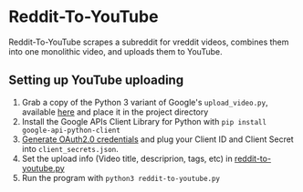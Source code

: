 # Reddit-To-YouTube

Reddit-To-YouTube scrapes a subreddit for vreddit videos, combines them into
one monolithic video, and uploads them to YouTube.

## Setting up YouTube uploading
1. Grab a copy of the Python 3 variant of Google's `upload_video.py`, available [here](https://gist.github.com/Cal-B/2d98f3beab74e958e35be7c1a747d472) and place it in the project directory 
2. Install the Google APIs Client Library for Python with `pip install google-api-python-client`
3. [Generate OAuth2.0 credentials](https://developers.google.com/youtube/registering_an_application) and plug your Client ID and Client Secret into `client_secrets.json`.
4. Set the upload info (Video title, descriprion, tags, etc) in [reddit-to-youtube.py](https://github.com/FriendosClub/Reddit-To-YouTube/blob/db494a9dc0d9a6be5ab4edc780295f394ddbc052/reddit-to-youtube.py#L41)
5. Run the program with `python3 reddit-to-youtube.py`

